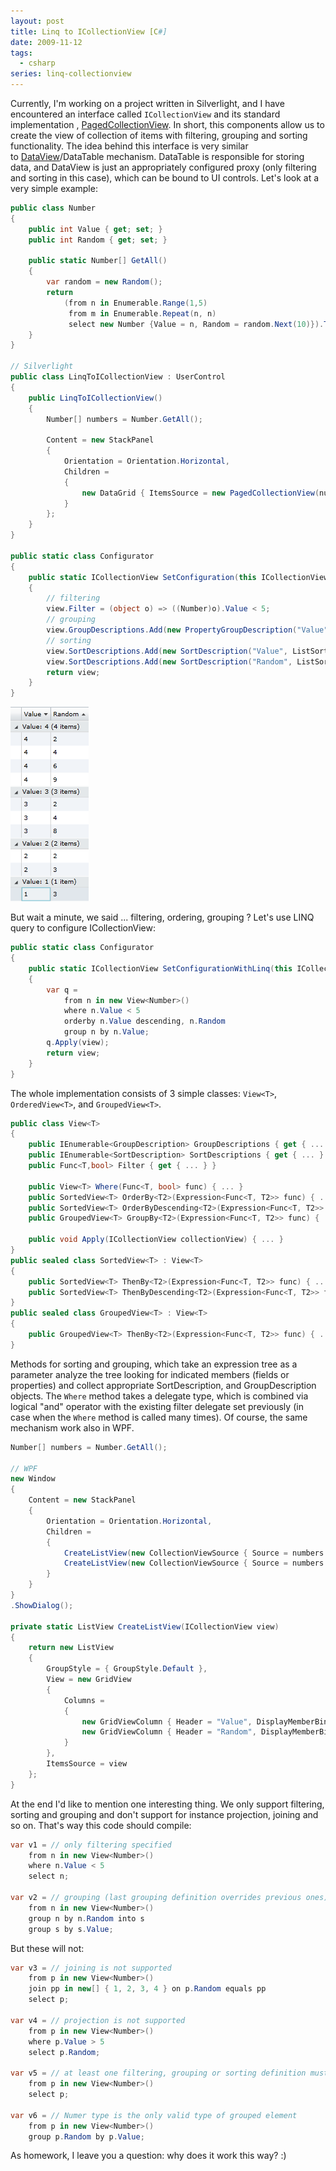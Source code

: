 ```yaml
---
layout: post
title: Linq to ICollectionView [C#]
date: 2009-11-12
tags:
  - csharp
series: linq-collectionview
---
```

Currently, I'm working on a project written in Silverlight, and I have encountered an interface called `ICollectionView` and its standard implementation , [PagedCollectionView](http://msdn.microsoft.com/en-us/library/system.windows.data.pagedcollectionview\(VS.95\).aspx). In short, this components allow us to create the view of collection of items with filtering, grouping and sorting functionality. The idea behind this interface is very similar to [DataView](http://msdn.microsoft.com/en-us/library/system.data.dataview.aspx)/DataTable mechanism. DataTable is responsible for storing data, and DataView is just an appropriately configured proxy (only filtering and sorting in this case), which can be bound to UI controls. Let's look at a very simple example:

```csharp
public class Number
{
    public int Value { get; set; }
    public int Random { get; set; }

    public static Number[] GetAll()
    {
        var random = new Random();
        return
            (from n in Enumerable.Range(1,5)
             from m in Enumerable.Repeat(n, n)
             select new Number {Value = n, Random = random.Next(10)}).ToArray();            
    }
}

// Silverlight
public class LinqToICollectionView : UserControl
{
    public LinqToICollectionView()
    {
        Number[] numbers = Number.GetAll();

        Content = new StackPanel
        {
            Orientation = Orientation.Horizontal,
            Children =
            {
                new DataGrid { ItemsSource = new PagedCollectionView(numbers).SetConfiguration()},
            }
        };
    }
}

public static class Configurator
{
    public static ICollectionView SetConfiguration(this ICollectionView view)
    {
        // filtering
        view.Filter = (object o) => ((Number)o).Value < 5;
        // grouping
        view.GroupDescriptions.Add(new PropertyGroupDescription("Value"));
        // sorting
        view.SortDescriptions.Add(new SortDescription("Value", ListSortDirection.Descending));
        view.SortDescriptions.Add(new SortDescription("Random", ListSortDirection.Ascending));
        return view;
    }     
}
```


![icollectionview](/assets/images/icollectionview.png)

But wait a minute, we said ... filtering, ordering, grouping ? Let's use LINQ query to configure ICollectionView:

```csharp
public static class Configurator
{
    public static ICollectionView SetConfigurationWithLinq(this ICollectionView view)
    {
        var q =
            from n in new View<Number>()
            where n.Value < 5
            orderby n.Value descending, n.Random
            group n by n.Value;
        q.Apply(view);
        return view;
    }        
}
```

The whole implementation consists of 3 simple classes: `View<T>`, `OrderedView<T>`, and `GroupedView<T>`.

```csharp
public class View<T>
{
    public IEnumerable<GroupDescription> GroupDescriptions { get { ... } }
    public IEnumerable<SortDescription> SortDescriptions { get { ... } }
    public Func<T,bool> Filter { get { ... } }
    
    public View<T> Where(Func<T, bool> func) { ... }
    public SortedView<T> OrderBy<T2>(Expression<Func<T, T2>> func) { ... }
    public SortedView<T> OrderByDescending<T2>(Expression<Func<T, T2>> func) { ... }
    public GroupedView<T> GroupBy<T2>(Expression<Func<T, T2>> func) { ... }
    
    public void Apply(ICollectionView collectionView) { ... }
}
public sealed class SortedView<T> : View<T>
{    
    public SortedView<T> ThenBy<T2>(Expression<Func<T, T2>> func) { ... }
    public SortedView<T> ThenByDescending<T2>(Expression<Func<T, T2>> func)  { ... }
}
public sealed class GroupedView<T> : View<T>
{
    public GroupedView<T> ThenBy<T2>(Expression<Func<T, T2>> func) { ... }
}
```

Methods for sorting and grouping, which take an expression tree as a parameter analyze the tree looking for indicated members (fields or properties) and collect appropriate SortDescription, and GroupDescription objects. The `Where` method takes a delegate type, which is combined via logical "and" operator with the existing filter delegate set previously (in case when the `Where` method is called many times). Of course, the same mechanism work also in WPF.

```csharp
Number[] numbers = Number.GetAll();

// WPF
new Window
{
    Content = new StackPanel
    {
        Orientation = Orientation.Horizontal,
        Children =
        {
            CreateListView(new CollectionViewSource { Source = numbers }.View.SetConfiguration()),
            CreateListView(new CollectionViewSource { Source = numbers }.View.SetConfigurationWithLinq())
        }
    }
}
.ShowDialog();

private static ListView CreateListView(ICollectionView view)
{
    return new ListView
    {
        GroupStyle = { GroupStyle.Default },
        View = new GridView
        {
            Columns =
            {
                new GridViewColumn { Header = "Value", DisplayMemberBinding = new Binding("Value") },
                new GridViewColumn { Header = "Random", DisplayMemberBinding = new Binding("Random") },
            }
        },
        ItemsSource = view
    };
}
```

At the end I'd like to mention one interesting thing. We only support filtering, sorting and grouping and don't support for instance projection, joining and so on. That's way this code should compile:

```csharp
var v1 = // only filtering specified
    from n in new View<Number>() 
    where n.Value < 5 
    select n;

var v2 = // grouping (last grouping definition overrides previous ones)
    from n in new View<Number>()
    group n by n.Random into s 
    group s by s.Value;
```

But these will not:

```csharp
var v3 = // joining is not supported
    from p in new View<Number>()
    join pp in new[] { 1, 2, 3, 4 } on p.Random equals pp
    select p;

var v4 = // projection is not supported
    from p in new View<Number>()
    where p.Value > 5
    select p.Random;

var v5 = // at least one filtering, grouping or sorting definition must be specified
    from p in new View<Number>()
    select p;

var v6 = // Numer type is the only valid type of grouped element
    from p in new View<Number>()
    group p.Random by p.Value;
```

As homework, I leave you a question: why does it work this way? :)

